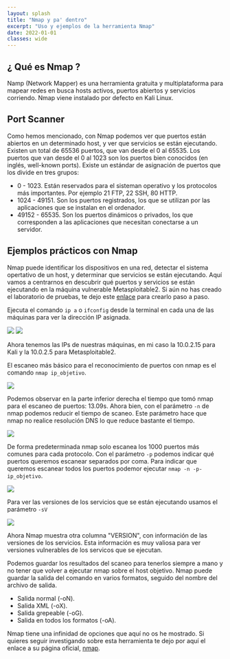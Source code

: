 ```yaml
---
layout: splash
title: "Nmap y pa' dentro"
excerpt: "Uso y ejemplos de la herramienta Nmap" 
date: 2022-01-01
classes: wide
---
```

## ¿ Qué es Nmap ?

Namp (Network Mapper) es una herramienta gratuita y multiplataforma para mapear redes en busca hosts activos, puertos abiertos y servicios corriendo.
Nmap viene instalado por defecto en Kali Linux.

## Port Scanner

Como hemos mencionado, con Nmap podemos ver que puertos están abiertos en un determinado host, y ver que servicios se están ejecutando.
Existen un total de 65536 puertos, que van desde el 0 al 65535. Los puertos que van desde el 0 al 1023 son los puertos bien conocidos (en inglés, well-known ports).
Existe un estándar de asignación de puertos que los divide en tres grupos:

- 0 - 1023. Están reservados para el sisteman operativo y los protocolos más importantes. Por ejemplo 21 FTP, 22 SSH, 80 HTTP.	
- 1024 - 49151. Son los puertos registrados, los que se utilizan por las aplicaciones que se instalan en el ordenador.
- 49152 - 65535. Son los puertos dinámicos o privados, los que corresponden a las aplicaciones que necesitan conectarse a un servidor.

## Ejemplos prácticos con Nmap

Nmap puede identificar los dispositivos en una red, detectar el sistema opertativo de un host, y determinar que servicios se están ejecutando. Aquí vamos a centrarnos en descubrir qué
puertos y servicios se están ejecutando en la máquina vulnerable Metasploitable2. Si aún no has creado el laboratorio de pruebas, te dejo este [enlace](../laboratorio) para crearlo paso a paso.

Ejecuta el comando `ip a` o `ifconfig` desde la terminal en cada una de las máquinas para ver la dirección IP asignada.

<img src="../assets/images/nmap/ip-kali.png">

<img src="../assets/images/nmap/ip-metasploitable.png">

Ahora tenemos las IPs de nuestras máquinas, en mi caso la 10.0.2.15 para Kali y la 10.0.2.5 para Metasploitable2.

El escaneo más básico para el reconocimiento de puertos con nmap es el comando `nmap ip_objetivo`.

<img src="../assets/images/nmap/nmap-basic.png">

Podemos observar en la parte inferior derecha el tiempo que tomó nmap para el escaneo de puertos: 13.09s. Ahora bien, con el parámetro `-n` de nmap podemos reducir el tiempo de scaneo. Este parámetro hace
que nmap no realice resolución DNS lo que reduce bastante el tiempo.

<img src="../assets/images/nmap/nmap-n.png">

De forma predeterminada nmap solo escanea los 1000 puertos más comunes para cada protocolo. Con el parámetro `-p` podemos indicar qué puertos queremos escanear separados por coma. Para indicar que queremos escanear todos los puertos
podemor ejecutar `nmap -n -p- ip_objetivo`.

<img src="../assets/images/nmap/nmap-allports.png">

Para ver las versiones de los servicios que se están ejecutando usamos el parámetro `-sV`

<img src="../assets/images/nmap/nmap-versiones.png">

Ahora Nmap muestra otra columna "VERSION", con información de las versiones de los servicios. Esta información es muy valiosa para ver versiones vulnerables de los servicos que se ejecutan.

Podemos guardar los resultados del scaneo para tenerlos siempre a mano y no tener que volver a ejecutar nmap sobre el host objetivo. Nmap puede guardar la salida del comando en varios formatos,
seguido del nombre del archivo de salida.

- Salida normal (-oN).
- Salida XML (-oX).
- Salida grepeable (-oG).
- Salida en todos los formatos (-oA).

Nmap tiene una infinidad de opciones que aquí no os he mostrado. Si quieres seguir investigando sobre esta herramienta te dejo por aquí el enlace a su página oficial, [nmap](https://nmap.org/).




